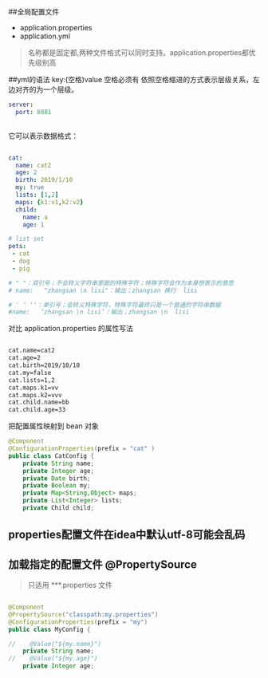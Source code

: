 ##全局配置文件
* application.properties
* application.yml

> 名称都是固定都,两种文件格式可以同时支持。application.properties都优先级别高

##yml的语法
key:(空格)value  空格必须有
依照空格缩进的方式表示层级关系，左边对齐的为一个层级。
```yaml
server:
  port: 8081
  
```
它可以表示数据格式：
```yaml

cat:
  name: cat2
  age: 2
  birth: 2019/1/10
  my: true
  lists: [1,2]
  maps: {k1:v1,k2:v2}
  child:
    name: a
    age: 1

```
```yaml
# list set
pets:
 - cat
 - dog
 - pig

# " "：双引号；不会转义字符串里面的特殊字符；特殊字符会作为本身想表示的意思
# name:   "zhangsan \n lisi"：输出；zhangsan 换行  lisi

# ' ' ''：单引号；会转义特殊字符，特殊字符最终只是一个普通的字符串数据
#name:   ‘zhangsan \n lisi’：输出；zhangsan \n  lisi

```

对比 application.properties 的属性写法
```bash

cat.name=cat2
cat.age=2
cat.birth=2019/10/10
cat.my=false
cat.lists=1,2
cat.maps.k1=vv
cat.maps.k2=vvv
cat.child.name=bb
cat.child.age=33
```

把配置属性映射到 bean 对象
```java
@Component
@ConfigurationProperties(prefix = "cat" )
public class CatConfig {
    private String name;
    private Integer age;
    private Date birth;
    private Boolean my;
    private Map<String,Object> maps;
    private List<Integer> lists;
    private Child child;

```
## properties配置文件在idea中默认utf-8可能会乱码 

## 加载指定的配置文件 @PropertySource 
> 只适用 ***.properties 文件


```java

@Component
@PropertySource("classpath:my.properties")
@ConfigurationProperties(prefix = "my")
public class MyConfig {

//    @Value("${my.name}")
    private String name;
//    @Value("${my.age}")
    private Integer age;

```





